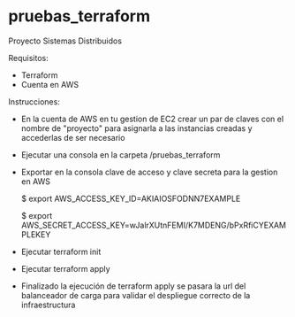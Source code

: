 # pruebas_terraform
Proyecto Sistemas Distribuidos

Requisitos:

* Terraform
* Cuenta en AWS

Instrucciones:

* En la cuenta de AWS en tu gestion de EC2 crear un par de claves con el nombre de "proyecto" para asignarla a 
  las instancias creadas y accederlas de ser necesario
* Ejecutar una consola en la carpeta /pruebas_terraform
* Exportar en la consola clave de acceso y clave secreta para la gestion en AWS

  $ export AWS_ACCESS_KEY_ID=AKIAIOSFODNN7EXAMPLE
  
  $ export AWS_SECRET_ACCESS_KEY=wJalrXUtnFEMI/K7MDENG/bPxRfiCYEXAMPLEKEY
* Ejecutar terraform init
* Ejecutar terraform apply
* Finalizado la ejecución de terraform apply se pasara la url del balanceador de carga para validar el despliegue correcto
  de la infraestructura

